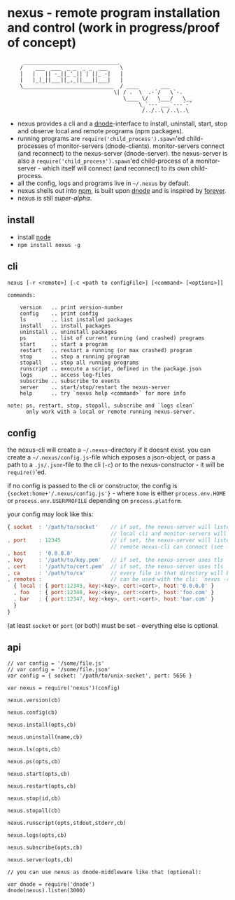 # nexus - remote program installation and control (work in progress/proof of concept)

         _______________________________
        /    ___  ___  _ _  _ _  ___    \
        |   |   || -_||_'_|| | ||_ -|   |
        |   |_|_||___||_,_||___||___|   |
        \_____________________________  / ____       ___
                                      \| / .  \  .-´/   \`-.
                                         \____ \/   \___/   \__
                                              \_`---´___`---´-´
                                               /../..\ /..\..\

* nexus provides a cli and a [dnode]-interface to install, uninstall, start, 
  stop and observe local and remote programs (npm packages).
* running programs are `require('child_process').spawn`'ed child-processes of
  monitor-servers (dnode-clients). monitor-servers connect (and reconnect) to
  the nexus-server (dnode-server). the nexus-server is also a
  `require('child_process').spawn`'ed child-process of a monitor-server -
  which itself will connect (and reconnect) to its own child-process.
* all the config, logs and programs live in `~/.nexus` by default.
* nexus shells out into [npm], is built upon [dnode] and is inspired by 
  [forever].
* nexus is still *super-alpha*.

[dnode]: https://github.com/substack/dnode
[forever]: https://github.com/nodejitsu/forever
[node]: http://nodejs.org
[npm]: https://npmjs.org

## install

* install [node]
* `npm install nexus -g`

## cli

```
nexus [-r <remote>] [-c <path to configFile>] [<command> [<options>]]

commands:

    version   .. print version-number
    config    .. print config
    ls        .. list installed packages
    install   .. install packages
    uninstall .. uninstall packages
    ps        .. list of current running (and crashed) programs
    start     .. start a program
    restart   .. restart a running (or max crashed) program
    stop      .. stop a running program
    stopall   .. stop all running programs
    runscript .. execute a script, defined in the package.json
    logs      .. access log-files
    subscribe .. subscribe to events
    server    .. start/stop/restart the nexus-server
    help      .. try `nexus help <command>` for more info

note: ps, restart, stop, stopall, subscribe and `logs clean`
      only work with a local or remote running nexus-server.
```

## config

the nexus-cli will create a `~/.nexus`-directory if it doesnt exist. you can
create a `~/.nexus/config.js`-file which exposes a json-object, or pass a 
path to a `.js/.json`-file to the cli (`-c`) or to the nexus-constructor - it 
will be `require()`'ed.

if no config is passed to the cli or constructor, the config is 
`{socket:home+'/.nexus/config.js'}` - where `home` is either 
`process.env.HOME` or `process.env.USERPROFILE` depending on `process.platform`.

your config may look like this: 
``` javascript
{ socket  : '/path/to/socket'    // if set, the nexus-server will listen on that UNIX-socket
                                 // local cli and monitor-servers will connect to it
, port    : 12345                // if set, the nexus-server will listen on that port
                                 // remote nexus-cli can connect (see -r option)
, host    : '0.0.0.0'          
, key     : '/path/to/key.pem'   // if set, the nexus-server uses tls
, cert    : '/path/to/cert.pem'  // if set, the nexus-server uses tls
, ca      : '/path/to/ca'        // every file in that directory will be read into the ca
, remotes :                      // can be used with the cli: `nexus -r foo ps`
  { local : { port:12345, key:<key>, cert:<cert>, host:'0.0.0.0' }
  , foo   : { port:12346, key:<key>, cert:<cert>, host:'foo.com' }
  , bar   : { port:12347, key:<key>, cert:<cert>, host:'bar.com' }
  }
} 
```
(at least `socket` or `port` (or both) must be set - everything else is 
optional.

## api

```
// var config = '/some/file.js' 
// var config = '/some/file.json'
var config = { socket: '/path/to/unix-socket', port: 5656 }
  
var nexus = require('nexus')(config)

nexus.version(cb)

nexus.config(cb)

nexus.install(opts,cb)

nexus.uninstall(name,cb)

nexus.ls(opts,cb)

nexus.ps(opts,cb)

nexus.start(opts,cb)

nexus.restart(opts,cb)

nexus.stop(id,cb)

nexus.stopall(cb)

nexus.runscript(opts,stdout,stderr,cb)

nexus.logs(opts,cb)

nexus.subscribe(opts,cb)

nexus.server(opts,cb)

// you can use nexus as dnode-middleware like that (optional):

var dnode = require('dnode')
dnode(nexus).listen(3000)

```

